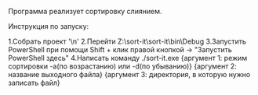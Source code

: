 Программа реализует сортировку слиянием.

Инструкция по запуску:

1.Собрать проект '\n' 2.Перейти Z:\sort-it\sort-it\bin\Debug
3.Запустить PowerShell при помощи Shift + клик правой кнопкой -> "Запустить PowerShell здесь"
4.Написать команду ./sort-it.exe {аргумент 1: режим сортировки -a(по возрастанию) или -d(по убыванию)} {аргумент 2: название выходного файла} {аргумент 3: директория, в которую нужно записать файл}
